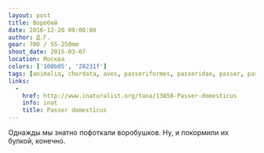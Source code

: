 ```yaml
---
layout: post
title: Воробей
date: 2016-12-20 00:00:00
author: Д.Г.
gear: 70D / 55-250mm
shoot_date: 2015-03-07
location: Москва
colors: ['100b05', '28231f']
tags: [animalia, chordata, aves, passeriformes, passeridae, passer, passer domesticus]
links:
  -
    href: http://www.inaturalist.org/taxa/13858-Passer-domesticus
    info: inat
    title: Passer domesticus
---
```


Однажды мы знатно пофоткали воробушков. Ну, и покормили их булкой, конечно.
